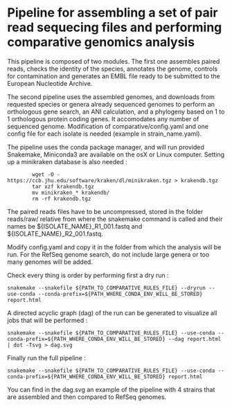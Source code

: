 # Pipeline for assembling a set of pair read sequecing files and performing comparative genomics analysis

This pipeline is composed of two modules. The first one assembles paired reads, checks the identity of the species, annotates the genome, controls for contamination and generates an EMBL file ready to be submitted to the European Nucleotide Archive.

The second pipeline uses the assembled genomes, and downloads from requested species or genera already sequenced genomes to perform an orthologous gene search, an ANI calculation, and a phylogeny based on 1 to 1 orthologous protein coding genes. It accomodates any number of sequenced genome. Modification of comparative/config.yaml and one config file for each isolate is needed (example in strain_name.yaml).

The pipeline uses the conda package manager, and will run provided Snakemake, Miniconda3 are available on the osX or Linux computer.
Setting up a minikraken database is also needed : 
```
        wget -O - https://ccb.jhu.edu/software/kraken/dl/minikraken.tgz > krakendb.tgz
        tar xzf krakendb.tgz
        mv minikraken_* krakendb/
        rm -rf krakendb.tgz
```

The paired reads files have to be uncompressed, stored in the folder reads/raw/ relative from where the snakemake command is called and their names be ${ISOLATE_NAME}_R1_001.fastq and ${ISOLATE_NAME}_R2_001.fastq.  

Modify config.yaml and copy it in the folder from which the analysis will be run. For the RefSeq genome search, do not include large genera or too many genomes will be added. 

Check every thing is order by performing first a dry run :

```
snakemake --snakefile ${PATH_TO_COMPARATIVE_RULES_FILE} --dryrun --use-conda --conda-prefix=${PATH_WHERE_CONDA_ENV_WILL_BE_STORED} report.html
```

A directed acyclic graph (dag) of the run can be generated to visualize all jobs that will be performed :

```
snakemake --snakefile ${PATH_TO_COMPARATIVE_RULES_FILE} --use-conda --conda-prefix=${PATH_WHERE_CONDA_ENV_WILL_BE_STORED} --dag report.html | dot -Tsvg > dag.svg
```

Finally run the full pipeline : 

```
snakemake --snakefile ${PATH_TO_COMPARATIVE_RULES_FILE} --use-conda --conda-prefix=${PATH_WHERE_CONDA_ENV_WILL_BE_STORED} report.html 
```

You can find in the dag.svg an example of the pipeline with 4 strains that are assembled and then compared to RefSeq genomes.
